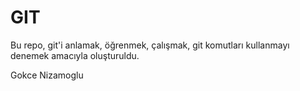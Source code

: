 # GIT 
Bu repo, git'i anlamak, öğrenmek, çalışmak, git komutları kullanmayı denemek amacıyla oluşturuldu.

Gokce Nizamoglu
